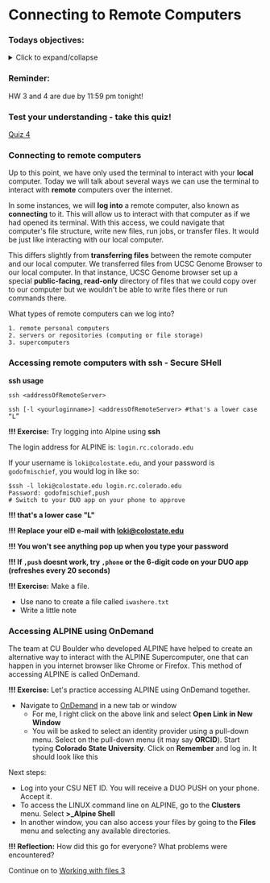 # Connecting to Remote Computers 

### Todays objectives: 

<details>
  <summary>Click to expand/collapse</summary>

- **Vocabulary**
  - Substitution
  - File extension
  - Shebang
  - Shell scripting
  - Bash scripting
  - Commenting out
  - Variables
  - Values
  - Variable assignment, reassignment, & dereferencing
  - Integers v. floating point numbers

- **Things you should know how to do after this class**
  - Be able to make substitutions within files using `sed` or `tr`
  - Be able to string commands together using pipes and chaining; know
  - the difference between when you would use the two
  - Know the parts of a bash script (shebang, comments, commands)
  - Know that bash scripts either have the extension .sh or no extension
  - Know to comment your code as a best practice
  - Know that you will need to test your code as a best practice
  - Know how to execute a bash script using the command bash
  - Know best practices in the field
    - Stay organized
    - Back up your work
    - Comment your code
    - Test scripts every 1 – 3 lines
    - Make a test file
    - save versions
  - Know that any commands interpreted by the shell from the command line can also be executed in a script
  - Know how to write out echo statements
  - Know how to assign and reassign variables
  - Know how to dereference variables to reveal their associated values
  - Know what constitutes an allowed and good sense name for a variable
  - Capture output of a command as a variable
  - Know some basic math operations

- **Commands covered**
  - `sed`
  - `tr`
  - `; (chaining)`
  - `bash`
  - `echo`
  - `variable=value`
  - `variable=$(command)`
  - `variable=$((math expression))`
  - `$variable`
  - `${variable}`

</details>


### Reminder: 

HW 3 and 4 are due by 11:59 pm tonight!

### Test your understanding - take this quiz!

[Quiz 4](https://forms.gle/kbtffRSixFUx68h69)

### Connecting to remote computers

Up to this point, we have only used the terminal to interact with your **local** computer. Today we will talk about several ways we can use the terminal to interact with **remote** computers over the internet.

In some instances, we will **log into** a remote computer, also known as **connecting** to it. This will allow us to interact with that computer as if we had opened its terminal. With this access, we could navigate that computer's file structure, write new files, run jobs, or transfer files. It would be just like interacting with our local computer.

This differs slightly from **transferring files** between the remote computer and our local computer. We transferred files from UCSC Genome Browser to our local computer. In that instance, UCSC Genome browser set up a special **public-facing, read-only** directory of files that we could copy over to our computer but we wouldn't be able to write files there or run commands there.

What types of remote computers can we log into?

```
1. remote personal computers
2. servers or repositories (computing or file storage)
3. supercomputers
```

### Accessing remote computers with ssh - Secure SHell

**ssh usage**

```
ssh <addressOfRemoteServer>

ssh [-l <yourloginname>] <addressOfRemoteServer> #that's a lower case “L”
```

**!!! Exercise:** Try logging into Alpine using **ssh** 

The login address for ALPINE is: `login.rc.colorado.edu`

If your username is `loki@colostate.edu`, and your password is `godofmischief`, you would log in like so:

```
$ssh -l loki@colostate.edu login.rc.colorado.edu
Password: godofmischief,push
# Switch to your DUO app on your phone to approve
```

**!!! that's a lower case "L"**

**!!! Replace your eID e-mail with loki@colostate.edu**

**!!! You won't see anything pop up when you type your password**

**!!! If `,push` doesnt work, try `,phone` or the 6-digit code on your DUO app (refreshes every 20 seconds)**

**!!! Exercise:** Make a file.
- Use nano to create a file called `iwashere.txt`
- Write a little note

### Accessing ALPINE using OnDemand

The team at CU Boulder who developed ALPINE have helped to create an alternative way to interact with the ALPINE Supercomputer, one that can happen in you internet browser like Chrome or Firefox. This method of accessing ALPINE is called OnDemand.

**!!! Exercise:** Let's practice accessing ALPINE using OnDemand together.

- Navigate to [OnDemand](https://ondemand-rmacc.rc.colorado.edu/pun/sys/dashboard) in a new tab or window
  - For me, I right click on the above link and select **Open Link in New Window**
  - You will be asked to select an identity provider using a pull-down menu. Select on the pull-down menu (it may say **ORCID**). Start typing **Colorado State University**. Click on **Remember** and log in. It should look like this



Next steps:
- Log into your CSU NET ID. You will receive a DUO PUSH on your phone. Accept it.
- To access the LINUX command line on ALPINE, go to the **Clusters** menu. Select **>_Alpine Shell**
- In another window, you can also access your files by going to the **Files** menu and selecting any available directories.

**!!! Reflection:** How did this go for everyone? What problems were encountered?

Continue on to [Working with files 3](3-2_Working_with_files3.md)
